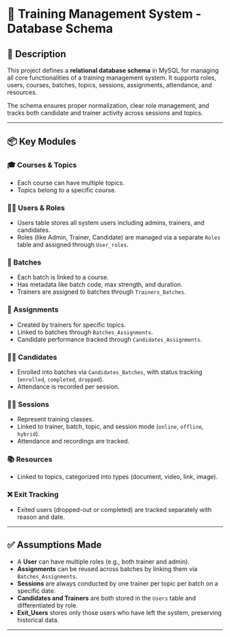 # 📘 Training Management System - Database Schema

## 📝 Description
This project defines a **relational database schema** in MySQL for managing all core functionalities of a training management system. It supports roles, users, courses, batches, topics, sessions, assignments, attendance, and resources.

The schema ensures proper normalization, clear role management, and tracks both candidate and trainer activity across sessions and topics.

---

## 📦 Key Modules

### 🎓 Courses & Topics
- Each course can have multiple topics.
- Topics belong to a specific course.

### 🧑‍🏫 Users & Roles
- Users table stores all system users including admins, trainers, and candidates.
- Roles (like Admin, Trainer, Candidate) are managed via a separate `Roles` table and assigned through `User_roles`.

### 📅 Batches
- Each batch is linked to a course.
- Has metadata like batch code, max strength, and duration.
- Trainers are assigned to batches through `Trainers_Batches`.

### 📘 Assignments
- Created by trainers for specific topics.
- Linked to batches through `Batches_Assignments`.
- Candidate performance tracked through `Candidates_Assignments`.

### 🧑‍🎓 Candidates
- Enrolled into batches via `Candidates_Batches`, with status tracking (`enrolled`, `completed`, `dropped`).
- Attendance is recorded per session.

### 🧑‍🏫 Sessions
- Represent training classes.
- Linked to trainer, batch, topic, and session mode (`online`, `offline`, `hybrid`).
- Attendance and recordings are tracked.

### 📚 Resources
- Linked to topics, categorized into types (document, video, link, image).

### ❌ Exit Tracking
- Exited users (dropped-out or completed) are tracked separately with reason and date.

---

## ✅ Assumptions Made

- A **User** can have multiple roles (e.g., both trainer and admin).
- **Assignments** can be reused across batches by linking them via `Batches_Assignments`.
- **Sessions** are always conducted by one trainer per topic per batch on a specific date.
- **Candidates and Trainers** are both stored in the `Users` table and differentiated by role.
- **Exit_Users** stores only those users who have left the system, preserving historical data.
---
